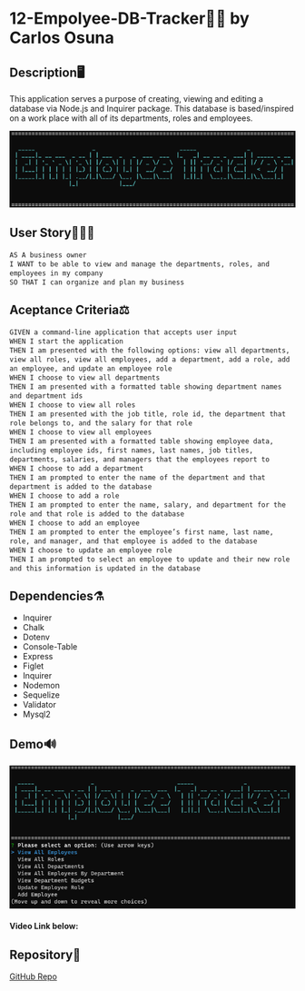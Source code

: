 # 12-Empolyee-DB-Tracker🧑‍💻 by Carlos Osuna

## Description🖥️
This application serves a purpose of creating, viewing and editing a database via Node.js and Inquirer package. This database is based/inspired on a work place with all of its departments, roles and employees.

![](./assets/1.png)

## User Story🤾🏽‍♂️
```
AS A business owner
I WANT to be able to view and manage the departments, roles, and employees in my company
SO THAT I can organize and plan my business
```

## Aceptance Criteria⚖️
```
GIVEN a command-line application that accepts user input
WHEN I start the application
THEN I am presented with the following options: view all departments, view all roles, view all employees, add a department, add a role, add an employee, and update an employee role
WHEN I choose to view all departments
THEN I am presented with a formatted table showing department names and department ids
WHEN I choose to view all roles
THEN I am presented with the job title, role id, the department that role belongs to, and the salary for that role
WHEN I choose to view all employees
THEN I am presented with a formatted table showing employee data, including employee ids, first names, last names, job titles, departments, salaries, and managers that the employees report to
WHEN I choose to add a department
THEN I am prompted to enter the name of the department and that department is added to the database
WHEN I choose to add a role
THEN I am prompted to enter the name, salary, and department for the role and that role is added to the database
WHEN I choose to add an employee
THEN I am prompted to enter the employee’s first name, last name, role, and manager, and that employee is added to the database
WHEN I choose to update an employee role
THEN I am prompted to select an employee to update and their new role and this information is updated in the database
```

## Dependencies⚗️
- Inquirer
- Chalk
- Dotenv
- Console-Table
- Express
- Figlet
- Inquirer
- Nodemon
- Sequelize
- Validator
- Mysql2

## Demo🔊

![](./assets/2.png)

#### Video Link below: 



## Repository🔄
[GitHub Repo](https://github.com/OkamiXX/12-Empolyee-DB)
